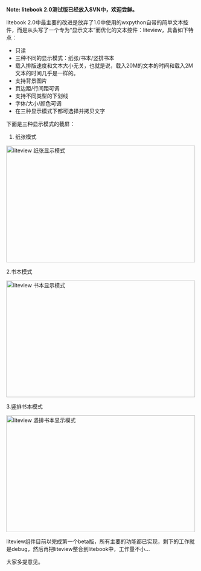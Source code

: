 **Note: litebook 2.0测试版已经放入SVN中，欢迎尝鲜。**

litebook 2.0中最主要的改进是放弃了1.0中使用的wxpython自带的简单文本控件，而是从头写了一个专为“显示文本”而优化的文本控件：liteview，具备如下特点：
  * 只读
  * 三种不同的显示模式：纸张/书本/竖排书本
  * 载入排版速度和文本大小无关，也就是说，载入20M的文本的时间和载入2M文本的时间几乎是一样的。
  * 支持背景图片
  * 页边距/行间距可调
  * 支持不同类型的下划线
  * 字体/大小/颜色可调
  * 在三种显示模式下都可选择并拷贝文字

下面是三种显示模式的截屏：

1. 纸张模式

<a href='http://www.flickr.com/photos/56129552@N06/5191642006/' title='liteview 纸张显示模式 by litebook.author, on Flickr'><img src='http://farm5.static.flickr.com/4154/5191642006_a1e7fedd28.jpg' alt='liteview 纸张显示模式' width='500' height='308' /></a>

2.书本模式

<a href='http://www.flickr.com/photos/56129552@N06/5191756398/' title='liteview 书本显示模式 by litebook.author, on Flickr'><img src='http://farm5.static.flickr.com/4110/5191756398_5729c35bb9.jpg' alt='liteview 书本显示模式' width='500' height='308' /></a>

3.竖排书本模式

<a href='http://www.flickr.com/photos/56129552@N06/5191180521/' title='liteview 竖排书本显示模式 by litebook.author, on Flickr'><img src='http://farm5.static.flickr.com/4091/5191180521_d8e68f18f3.jpg' alt='liteview 竖排书本显示模式' width='500' height='308' /></a>





liteview组件目前以完成第一个beta版，所有主要的功能都已实现，剩下的工作就是debug，然后再把liteview整合到litebook中，工作量不小...

大家多提意见。